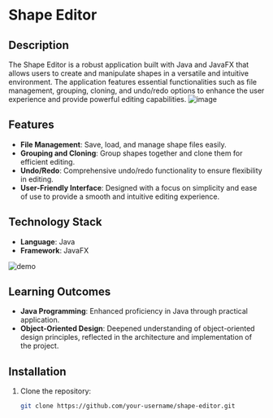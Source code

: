 # Shape Editor

## Description

The Shape Editor is a robust application built with Java and JavaFX that allows users to create and manipulate shapes in a versatile and intuitive environment. The application features essential functionalities such as file management, grouping, cloning, and undo/redo options to enhance the user experience and provide powerful editing capabilities.
![image](https://github.com/user-attachments/assets/6b883708-1d63-4d92-9389-8df8e6b1a13e)

## Features

- **File Management**: Save, load, and manage shape files easily.
- **Grouping and Cloning**: Group shapes together and clone them for efficient editing.
- **Undo/Redo**: Comprehensive undo/redo functionality to ensure flexibility in editing.
- **User-Friendly Interface**: Designed with a focus on simplicity and ease of use to provide a smooth and intuitive editing experience.

## Technology Stack

- **Language**: Java
- **Framework**: JavaFX

![demo](https://github.com/user-attachments/assets/812b3bbb-920c-4d7c-b360-d862dd6fb1b3)

## Learning Outcomes

- **Java Programming**: Enhanced proficiency in Java through practical application.
- **Object-Oriented Design**: Deepened understanding of object-oriented design principles, reflected in the architecture and implementation of the project.

## Installation

1. Clone the repository:
   ```bash
   git clone https://github.com/your-username/shape-editor.git

